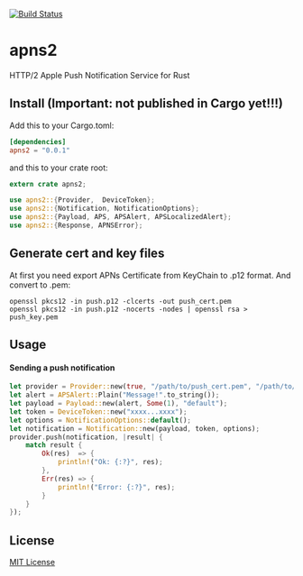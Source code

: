 [![Build Status](https://travis-ci.org/polyitan/apns2.svg?branch=master)](https://travis-ci.org/polyitan/apns2)
# apns2
HTTP/2 Apple Push Notification Service for Rust

## Install (Important: not published in Cargo yet!!!)
Add this to your Cargo.toml:
```toml
[dependencies]
apns2 = "0.0.1"
```
and this to your crate root:
```rust
extern crate apns2;

use apns2::{Provider,  DeviceToken};
use apns2::{Notification, NotificationOptions};
use apns2::{Payload, APS, APSAlert, APSLocalizedAlert};
use apns2::{Response, APNSError};
```
## Generate cert and key files
At first you need export APNs Certificate from KeyChain to .p12 format. And convert to .pem:
```shell
openssl pkcs12 -in push.p12 -clcerts -out push_cert.pem
openssl pkcs12 -in push.p12 -nocerts -nodes | openssl rsa > push_key.pem
```

## Usage
#### Sending a push notification
```rust
let provider = Provider::new(true, "/path/to/push_cert.pem", "/path/to/push_key.key");
let alert = APSAlert::Plain("Message!".to_string());
let payload = Payload::new(alert, Some(1), "default");
let token = DeviceToken::new("xxxx...xxxx");
let options = NotificationOptions::default();
let notification = Notification::new(payload, token, options);
provider.push(notification, |result| {
    match result {
        Ok(res)  => {
            println!("Ok: {:?}", res);
        },
        Err(res) => {
            println!("Error: {:?}", res);
        }
    }
});
```

## License
[MIT License](https://github.com/tkabit/apns2/blob/master/LICENSE)
